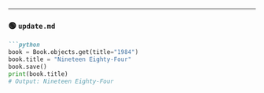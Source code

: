 
---

### 🟢 `update.md`

```markdown
```python
book = Book.objects.get(title="1984")
book.title = "Nineteen Eighty-Four"
book.save()
print(book.title)
# Output: Nineteen Eighty-Four
